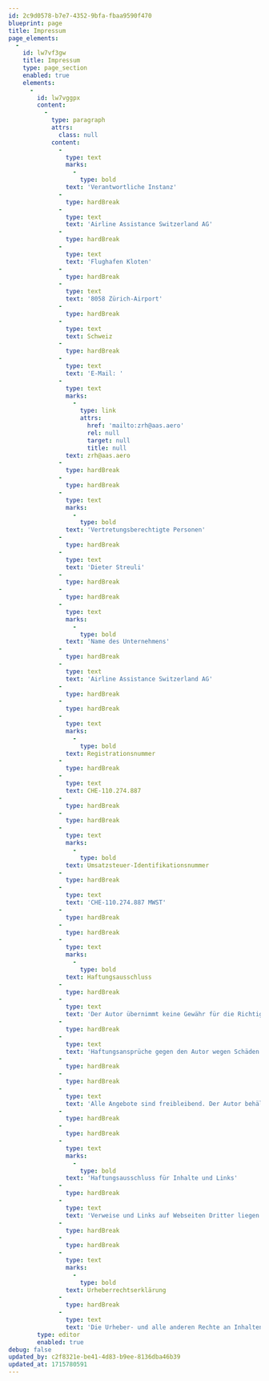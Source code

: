 ```yaml
---
id: 2c9d0578-b7e7-4352-9bfa-fbaa9590f470
blueprint: page
title: Impressum
page_elements:
  -
    id: lw7vf3gw
    title: Impressum
    type: page_section
    enabled: true
    elements:
      -
        id: lw7vggpx
        content:
          -
            type: paragraph
            attrs:
              class: null
            content:
              -
                type: text
                marks:
                  -
                    type: bold
                text: 'Verantwortliche Instanz'
              -
                type: hardBreak
              -
                type: text
                text: 'Airline Assistance Switzerland AG'
              -
                type: hardBreak
              -
                type: text
                text: 'Flughafen Kloten'
              -
                type: hardBreak
              -
                type: text
                text: '8058 Zürich-Airport'
              -
                type: hardBreak
              -
                type: text
                text: Schweiz
              -
                type: hardBreak
              -
                type: text
                text: 'E-Mail: '
              -
                type: text
                marks:
                  -
                    type: link
                    attrs:
                      href: 'mailto:zrh@aas.aero'
                      rel: null
                      target: null
                      title: null
                text: zrh@aas.aero
              -
                type: hardBreak
              -
                type: hardBreak
              -
                type: text
                marks:
                  -
                    type: bold
                text: 'Vertretungsberechtigte Personen'
              -
                type: hardBreak
              -
                type: text
                text: 'Dieter Streuli'
              -
                type: hardBreak
              -
                type: hardBreak
              -
                type: text
                marks:
                  -
                    type: bold
                text: 'Name des Unternehmens'
              -
                type: hardBreak
              -
                type: text
                text: 'Airline Assistance Switzerland AG'
              -
                type: hardBreak
              -
                type: hardBreak
              -
                type: text
                marks:
                  -
                    type: bold
                text: Registrationsnummer
              -
                type: hardBreak
              -
                type: text
                text: CHE-110.274.887
              -
                type: hardBreak
              -
                type: hardBreak
              -
                type: text
                marks:
                  -
                    type: bold
                text: Umsatzsteuer-Identifikationsnummer
              -
                type: hardBreak
              -
                type: text
                text: 'CHE-110.274.887 MWST'
              -
                type: hardBreak
              -
                type: hardBreak
              -
                type: text
                marks:
                  -
                    type: bold
                text: Haftungsausschluss
              -
                type: hardBreak
              -
                type: text
                text: 'Der Autor übernimmt keine Gewähr für die Richtigkeit, Genauigkeit, Aktualität, Zuverlässigkeit und Vollständigkeit der Informationen.'
              -
                type: hardBreak
              -
                type: text
                text: 'Haftungsansprüche gegen den Autor wegen Schäden materieller oder immaterieller Art, die aus dem Zugriff oder der Nutzung bzw. Nichtnutzung der veröffentlichten Informationen, durch Missbrauch der Verbindung oder durch technische Störungen entstanden sind, werden ausgeschlossen.'
              -
                type: hardBreak
              -
                type: hardBreak
              -
                type: text
                text: 'Alle Angebote sind freibleibend. Der Autor behält es sich ausdrücklich vor, Teile der Seiten oder das gesamte Angebot ohne gesonderte Ankündigung zu verändern, zu ergänzen, zu löschen oder die Veröffentlichung zeitweise oder endgültig einzustellen.'
              -
                type: hardBreak
              -
                type: hardBreak
              -
                type: text
                marks:
                  -
                    type: bold
                text: 'Haftungsausschluss für Inhalte und Links'
              -
                type: hardBreak
              -
                type: text
                text: 'Verweise und Links auf Webseiten Dritter liegen ausserhalb unseres Verantwortungsbereichs. Es wird jegliche Verantwortung für solche Webseiten abgelehnt. Der Zugriff und die Nutzung solcher Webseiten erfolgen auf eigene Gefahr des jeweiligen Nutzers.'
              -
                type: hardBreak
              -
                type: hardBreak
              -
                type: text
                marks:
                  -
                    type: bold
                text: Urheberrechtserklärung
              -
                type: hardBreak
              -
                type: text
                text: 'Die Urheber- und alle anderen Rechte an Inhalten, Bildern, Fotos oder anderen Dateien auf dieser Website, gehören ausschliesslich Airline Assistance Switzerland AG oder den speziell genannten Rechteinhabern. Für die Reproduktion jeglicher Elemente ist die schriftliche Zustimmung des Urheberrechtsträgers im Voraus einzuholen.'
        type: editor
        enabled: true
debug: false
updated_by: c2f8321e-be41-4d83-b9ee-8136dba46b39
updated_at: 1715780591
---
```

